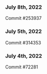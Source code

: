 ### July 8th, 2022

Commit #253937

### July 5th, 2022

Commit #314353


### July 4th, 2022

Commit #72281
